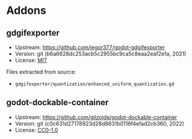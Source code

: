 # Addons

## gdgifexporter

- Upstream: https://github.com/jegor377/godot-gdgifexporter
- Version: git (b6a6628dc253acb5c2955bc9ca5c8eaa2eaf2e1a, 2021)
- License: [MIT](https://github.com/jegor377/godot-gdgifexporter/blob/master/LICENSE)

Files extracted from source:
- `gdgifexporter/quantization/enhanced_uniform_quantization.gd`

## godot-dockable-container

- Upstream: https://github.com/gilzoide/godot-dockable-container
- Version: git (c0c631d27178923d28d8631b0116f4efad2cb360, 2022)
- License: [CC0-1.0](https://github.com/gilzoide/godot-dockable-container/blob/main/LICENSE)
